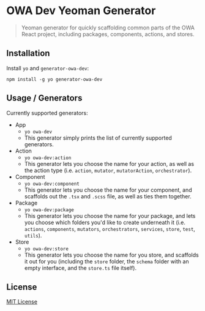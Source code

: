 # OWA Dev Yeoman Generator
> Yeoman generator for quickly scaffolding common parts of the OWA React project, including packages, components, actions, and stores.

## Installation

Install `yo` and `generator-owa-dev`:
```
npm install -g yo generator-owa-dev
```

## Usage / Generators

Currently supported generators:
- App
    - `yo owa-dev`
    - This generator simply prints the list of currently supported generators.
- Action
    - `yo owa-dev:action`
    - This generator lets you choose the name for your action, as well as the action type (i.e. `action`, `mutator`, `mutatorAction`, `orchestrator`).
- Component
    - `yo owa-dev:component`
    - This generator lets you choose the name for your component, and scaffolds out the `.tsx` and `.scss` file, as well as ties them together.
- Package
    - `yo owa-dev:package`
    - This generator lets you choose the name for your package, and lets you choose which folders you'd like to create underneath it (i.e. `actions`, `components`, `mutators`, `orchestrators`, `services`, `store`, `test`, `utils`).
- Store
    - `yo owa-dev:store`
    - This generator lets you choose the name for you store, and scaffolds it out for you (including the `store` folder, the `schema` folder with an empty interface, and the `store.ts` file itself).

## License
[MIT License](https://github.com/martellaj/generator-owa-dev/blob/master/LICENSE)
